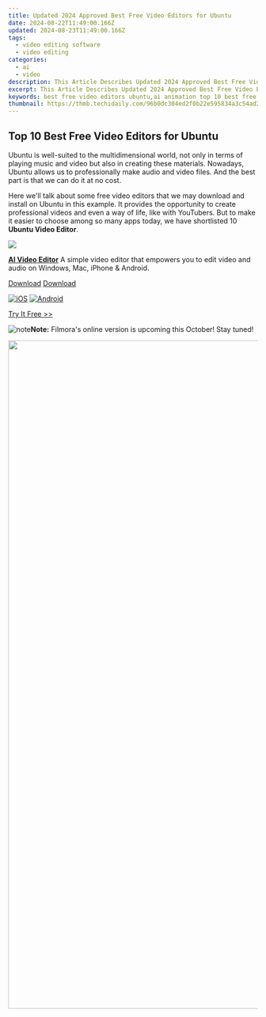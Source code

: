 ```yaml
---
title: Updated 2024 Approved Best Free Video Editors for Ubuntu
date: 2024-08-22T11:49:00.166Z
updated: 2024-08-23T11:49:00.166Z
tags: 
  - video editing software
  - video editing
categories: 
  - ai
  - video
description: This Article Describes Updated 2024 Approved Best Free Video Editors for Ubuntu
excerpt: This Article Describes Updated 2024 Approved Best Free Video Editors for Ubuntu
keywords: best free video editors ubuntu,ai animation top 10 best free video editors for ubuntu,top rated free video editors for wmv files updated 2023,top 5 best ipad video editor 2024 updated,best free video dubbing programs for pc 2024 update,top 10 best free video editors for ubuntu,best free video editors for ubuntu
thumbnail: https://thmb.techidaily.com/96b0dc304ed2f0b22e595834a3c54ad25662873342662329d5363509351a52f0.jpg
---
```


## Top 10 Best Free Video Editors for Ubuntu

Ubuntu is well-suited to the multidimensional world, not only in terms of playing music and video but also in creating these materials. Nowadays, Ubuntu allows us to professionally make audio and video files. And the best part is that we can do it at no cost.

Here we'll talk about some free video editors that we may download and install on Ubuntu in this example. It provides the opportunity to create professional videos and even a way of life, like with YouTubers. But to make it easier to choose among so many apps today, we have shortlisted 10 **Ubuntu Video Editor**.

![](https://neveragain.allstatics.com/2019/assets/icon/logo/filmora-9-square.svg)

**[AI Video Editor](https://tools.techidaily.com/wondershare/filmora/download/)** A simple video editor that empowers you to edit video and audio on Windows, Mac, iPhone & Android.

[Download](https://tools.techidaily.com/wondershare/filmora/download/) [Download](https://tools.techidaily.com/wondershare/filmora/download/)

[![iOS](https://images.wondershare.com/assets/images-common/badges-apple.svg)](https://app.adjust.com/w06dr6m%5F19za1f6) [![Android](https://images.wondershare.com/assets/images-common/badges-google.svg) ](https://app.adjust.com/w06dr6m%5F19za1f6)

[Try It Free >>](https://tools.techidaily.com/wondershare/filmora/download/)

![note](https://images.wondershare.com/assets/images-common/icon-note.png)**Note:** Filmora's online version is upcoming this October! Stay tuned!



<ins class="adsbygoogle"
      style="display:block"
      data-ad-client="ca-pub-7571918770474297"
      data-ad-slot="8358498916"
      data-ad-format="auto"
      data-full-width-responsive="true"></ins>
<!-- affiliate ads begin -->
<a href="https://twopages.pxf.io/c/5597632/1873305/18544" target="_top" id="1873305"><img src="//a.impactradius-go.com/display-ad/18544-1873305" border="0" alt="" width="1080" height="1350"/></a><img height="0" width="0" src="https://imp.pxf.io/i/5597632/1873305/18544" style="position:absolute;visibility:hidden;" border="0" />
<!-- affiliate ads end -->